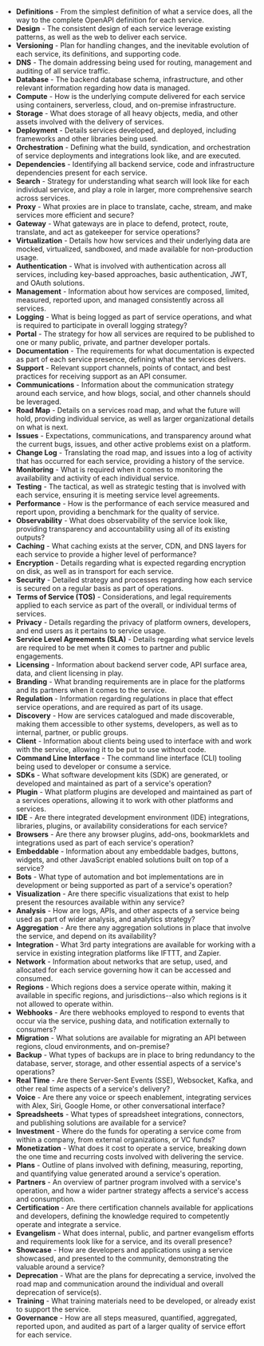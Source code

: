 - **Definitions** - From the simplest definition of what a service does, all the way to the complete OpenAPI definition for each service.
- **Design** - The consistent design of each service leverage existing patterns, as well as the web to deliver each service.
- **Versioning** - Plan for handling changes, and the inevitable evolution of each service, its definitions, and supporting code.
- **DNS** - The domain addressing being used for routing, management and auditing of all service traffic.
- **Database** - The backend database schema, infrastructure, and other relevant information regarding how data is managed.
- **Compute** - How is the underlying compute delivered for each service using containers, serverless, cloud, and on-premise infrastructure.
- **Storage** - What does storage of all heavy objects, media, and other assets involved with the delivery of services.
- **Deployment** - Details services developed, and deployed, including frameworks and other libraries being used.
- **Orchestration** - Defining what the build, syndication, and orchestration of service deployments and integrations look like, and are executed.
- **Dependencies** - Identifying all backend service, code and infrastructure dependencies present for each service.
- **Search** - Strategy for understanding what search will look like for each individual service, and play a role in larger, more comprehensive search across services.
- **Proxy** - What proxies are in place to translate, cache, stream, and make services more efficient and secure?
- **Gateway** - What gateways are in place to defend, protect, route, translate, and act as gatekeeper for service operations?
- **Virtualization** - Details how how services and their underlying data are mocked, virtualized, sandboxed, and made available for non-production usage.
- **Authentication** - What is involved with authentication across all services, including key-based approaches, basic authentication, JWT, and OAuth solutions.
- **Management** - Information about how services are composed, limited, measured, reported upon, and managed consistently across all services.
- **Logging** - What is being logged as part of service operations, and what is required to participate in overall logging strategy?
- **Portal** - The strategy for how all services are required to be published to one or many public, private, and partner developer portals.
- **Documentation** - The requirements for what documentation is expected as part of each service presence, defining what the services delivers.
- **Support** - Relevant support channels, points of contact, and best practices for receiving support as an API consumer.
- **Communications** - Information about the communication strategy around each service, and how blogs, social, and other channels should be leveraged.
- **Road Map** - Details on a services road map, and what the future will hold, providing individual service, as well as larger organizational details on what is next.
- **Issues** - Expectations, communications, and transparency around what the current bugs, issues, and other active problems exist on a platform.
- **Change Log** - Translating the road map, and issues into a log of activity that has occurred for each service, providing a history of the service.
- **Monitoring** - What is required when it comes to monitoring the availability and activity of each individual service.
- **Testing** - The tactical, as well as strategic testing that is involved with each service, ensuring it is meeting service level agreements.
- **Performance** - How is the performance of each service measured and report upon, providing a benchmark for the quality of service.
- **Observability** - What does observability of the service look like, providing transparency and accountability using all of its existing outputs?
- **Caching** - What caching exists at the server, CDN, and DNS layers for each service to provide a higher level of performance?
- **Encryption** - Details regarding what is expected regarding encryption on disk, as well as in transport for each service.
- **Security** - Detailed strategy and processes regarding how each service is secured on a regular basis as part of operations.
- **Terms of Service (TOS)** - Considerations, and legal requirements applied to each service as part of the overall, or individual terms of services.
- **Privacy** - Details regarding the privacy of platform owners, developers, and end users as it pertains to service usage.
- **Service Level Agreements (SLA)** - Details regarding what service levels are required to be met when it comes to partner and public engagements.
- **Licensing** - Information about backend server code, API surface area, data, and client licensing in play.
- **Branding** - What branding requirements are in place for the platforms and its partners when it comes to the service.
- **Regulation** - Information regarding regulations in place that effect service operations, and are required as part of its usage.
- **Discovery** - How are services catalogued and made discoverable, making them accessible to other systems, developers, as well as to internal, partner, or public groups.
- **Client** - Information about clients being used to interface with and work with the service, allowing it to be put to use without code.
- **Command Line Interface** - The command line interface (CLI) tooling being used to developer or consume a service.
- **SDKs** - What software development kits (SDK) are generated, or developed and maintained as part of a service's operation?
- **Plugin** - What platform plugins are developed and maintained as part of a services operations, allowing it to work with other platforms and services.
- **IDE** - Are there integrated development environment (IDE) integrations, libraries, plugins, or availability considerations for each service?
- **Browsers** - Are there any browser plugins, add-ons, bookmarklets and integrations used as part of each service's operation?
- **Embeddable** - Information about any embeddable badges, buttons, widgets, and other JavaScript enabled solutions built on top of a service?
- **Bots** - What type of automation and bot implementations are in development or being supported as part of a service's operation?
- **Visualization** - Are there specific visualizations that exist to help present the resources available within any service?
- **Analysis** - How are logs, APIs, and other aspects of a service being used as part of wider analysis, and analytics strategy?
- **Aggregation** - Are there any aggregation solutions in place that involve the service, and depend on its availability?
- **Integration** - What 3rd party integrations are available for working with a service in existing integration platforms like IFTTT, and Zapier.
- **Network** - Information about networks that are setup, used, and allocated for each service governing how it can be accessed and consumed.
- **Regions** - Which regions does a service operate within, making it available in specific regions, and jurisdictions--also which regions is it not allowed to operate within.
- **Webhooks** - Are there webhooks employed to respond to events that occur via the service, pushing data, and notification externally to consumers?
- **Migration** - What solutions are available for migrating an API between regions, cloud environments, and on-premise?
- **Backup** - What types of backups are in place to bring redundancy to the database, server, storage, and other essential aspects of a service's operations?
- **Real Time** - Are there Server-Sent Events (SSE), Websocket, Kafka, and other real time aspects of a service's delivery?
- **Voice** - Are there any voice or speech enablement, integrating services with Alex, Siri, Google Home, or other conversational interface?
- **Spreadsheets** - What types of spreadsheet integrations, connectors, and publishing solutions are available for a service?
- **Investment** - Where do the funds for operating a service come from within a company, from external organizations, or VC funds?
- **Monetization** - What does it cost to operate a service, breaking down the one time and recurring costs involved with delivering the service.
- **Plans** - Outline of plans involved with defining, measuring, reporting, and quantifying value generated around a service's operation.
- **Partners** - An overview of partner program involved with a service's operation, and how a wider partner strategy affects a service's access and consumption.
- **Certification** - Are there certification channels available for applications and developers, defining the knowledge required to competently operate and integrate a service.
- **Evangelism** - What does internal, public, and partner evangelism efforts and requirements look like for a service, and its overall presence?
- **Showcase** - How are developers and applications using a service showcased, and presented to the community, demonstrating the valuable around a service?
- **Deprecation** - What are the plans for deprecating a service, involved the road map and communication around the individual and overall deprecation of service(s).
- **Training** - What training materials need to be developed, or already exist to support the service.
- **Governance** - How are all steps measured, quantified, aggregated, reported upon, and audited as part of a larger quality of service effort for each service.

